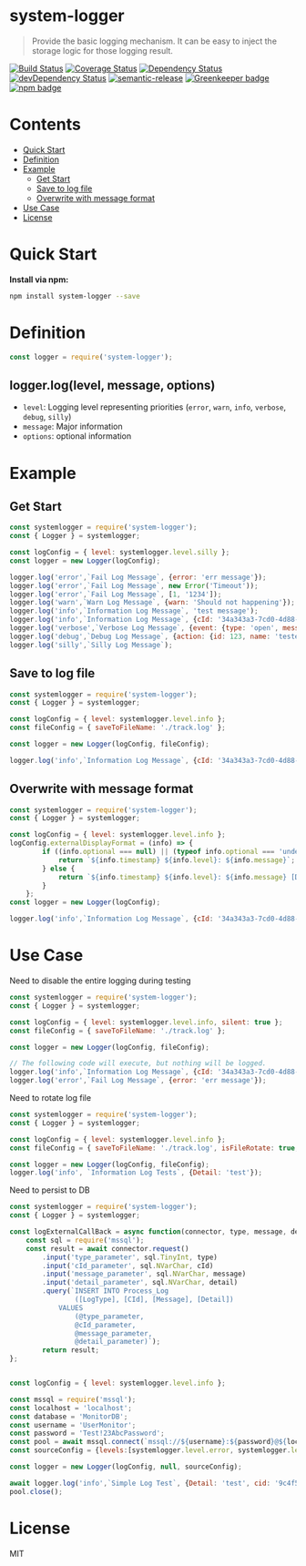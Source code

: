 # system-logger
> Provide the basic logging mechanism.  It can be easy to inject the storage logic for those logging result.

[![Build Status](https://travis-ci.org/leocwlam/system-logger.svg?branch=master)](https://travis-ci.org/leocwlam/system-logger)
[![Coverage Status](https://coveralls.io/repos/github/leocwlam/system-logger/badge.svg?branch=master)](https://coveralls.io/github/leocwlam/system-logger?branch=master)
[![Dependency Status](https://david-dm.org/leocwlam/system-logger.svg)](https://david-dm.org/leocwlam/system-logger)
[![devDependency Status](https://david-dm.org/leocwlam/system-logger/dev-status.svg)](https://david-dm.org/leocwlam/system-logger?type=dev)
[![semantic-release](https://img.shields.io/badge/%20%20%F0%9F%93%A6%F0%9F%9A%80-semantic--release-e10079.svg)](https://github.com/semantic-release/semantic-release)
[![Greenkeeper badge](https://badges.greenkeeper.io/leocwlam/system-logger.svg)](https://greenkeeper.io/)
[![npm badge](https://img.shields.io/npm/v/system-logger/latest.svg)](https://www.npmjs.com/package/system-logger)


# Contents
* [Quick Start](#quick-start)
* [Definition](#definition)
* [Example](#example)
	* [Get Start](#get-start)
	* [Save to log file](#save-to-logfile)
	* [Overwrite with message format](#overwrite-with-message-format)
* [Use Case](#use-case)
* [License](#license)


# <a name="quick-start"></a>Quick Start
**Install via npm:**
``` bash
npm install system-logger --save
```

# <a name="definition"></a>Definition

``` js
const logger = require('system-logger');
```
## logger.log(level, message, options)
- `level`: Logging level representing priorities (`error`, `warn`, `info`, `verbose`, `debug`, `silly`)
- `message`: Major information
- `options`: optional information


# <a name="example"></a>Example
## <a name="get-start"></a>Get Start
``` js
const systemlogger = require('system-logger');
const { Logger } = systemlogger;

const logConfig = { level: systemlogger.level.silly };
const logger = new Logger(logConfig);

logger.log('error',`Fail Log Message`, {error: 'err message'});
logger.log('error',`Fail Log Message`, new Error('Timeout'));
logger.log('error',`Fail Log Message`, [1, '1234']);
logger.log('warn',`Warn Log Message`, {warn: 'Should not happening'});
logger.log('info',`Information Log Message`, 'test message');
logger.log('info',`Information Log Message`, {cId: '34a343a3-7cd0-4d88-a8ed-733ba36d3a3c', action: {id: 879}});
logger.log('verbose',`Verbose Log Message`, {event: {type: 'open', message: 'test'}});
logger.log('debug',`Debug Log Message`, {action: {id: 123, name: 'tester'}});
logger.log('silly',`Silly Log Message`);
```

## <a name="save-to-logfile"></a>Save to log file
``` js
const systemlogger = require('system-logger');
const { Logger } = systemlogger;

const logConfig = { level: systemlogger.level.info };
const fileConfig = { saveToFileName: './track.log' };

const logger = new Logger(logConfig, fileConfig);

logger.log('info',`Information Log Message`, {cId: '34a343a3-7cd0-4d88-a8ed-733ba36d3a3c', action: {id: 879}});
```

##  <a name="overwrite-with-message-format"></a>Overwrite with message format
``` js
const systemlogger = require('system-logger');
const { Logger } = systemlogger;

const logConfig = { level: systemlogger.level.info };
logConfig.externalDisplayFormat = (info) => {
		if ((info.optional === null) || (typeof info.optional === 'undefined')) {
			return `${info.timestamp} ${info.level}: ${info.message}`;
		} else {
			return `${info.timestamp} ${info.level}: ${info.message} [Detail: {cId: ${info.optional.cId}, actionId: ${info.optional.action.id}}]`;
		}
	};
const logger = new Logger(logConfig);

logger.log('info',`Information Log Message`, {cId: '34a343a3-7cd0-4d88-a8ed-733ba36d3a3c', action: {id: 879}});
```

# <a name="use-case"></a>Use Case
Need to disable the entire logging during testing
``` js
const systemlogger = require('system-logger');
const { Logger } = systemlogger;

const logConfig = { level: systemlogger.level.info, silent: true };
const fileConfig = { saveToFileName: './track.log' };

const logger = new Logger(logConfig, fileConfig);

// The following code will execute, but nothing will be logged.
logger.log('info',`Information Log Message`, {cId: '34a343a3-7cd0-4d88-a8ed-733ba36d3a3c', action: {id: 879}});
logger.log('error',`Fail Log Message`, {error: 'err message'});
```

Need to rotate log file
``` js
const systemlogger = require('system-logger');
const { Logger } = systemlogger;

const logConfig = { level: systemlogger.level.info };
const fileConfig = { saveToFileName: './track.log', isFileRotate: true, fileRotateType: systemlogger.fileRotateType.daily };

const logger = new Logger(logConfig, fileConfig);
logger.log('info', `Information Log Tests`, {Detail: 'test'});
```

Need to persist to DB
``` js
const systemlogger = require('system-logger');
const { Logger } = systemlogger;

const logExternalCallBack = async function(connector, type, message, detail, cId) {
	const sql = require('mssql');
	const result = await connector.request()
		.input('type_parameter', sql.TinyInt, type)
		.input('cId_parameter', sql.NVarChar, cId)
		.input('message_parameter', sql.NVarChar, message)
		.input('detail_parameter', sql.NVarChar, detail)
		.query(`INSERT INTO Process_Log
				([LogType], [CId], [Message], [Detail])
	     	VALUES
				(@type_parameter,
				@cId_parameter,
				@message_parameter,
				@detail_parameter)`);
		return result;
};


const logConfig = { level: systemlogger.level.info };

const mssql = require('mssql');
const localhost = 'localhost';
const database = 'MonitorDB';
const username = 'UserMonitor';
const password = 'Test!23AbcPassword';
const pool = await mssql.connect(`mssql://${username}:${password}@${localhost}/${database}`);
const sourceConfig = {levels:[systemlogger.level.error, systemlogger.level.warn, systemlogger.level.info], connector: pool, callback: logExternalCallBack};

const logger = new Logger(logConfig, null, sourceConfig);

await logger.log('info',`Simple Log Test`, {Detail: 'test', cid: '9c4f5aba-6cb5-4b06-aa50-d6718a41f350' });
pool.close();
```

# <a name="license"></a>License
MIT

